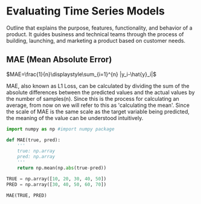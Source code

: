 # Evaluating Time Series Models

Outline that explains the purpose, features, functionality, and behavior of a product. It guides business and technical teams through the process of building, launching, and marketing a product based on customer needs.

## MAE (Mean Absolute Error)

$MAE=\frac{1}{n}\displaystyle\sum_{i=1}^{n} |y_i-\hat{y}_i|$

MAE, also known as L1 Loss, can be calculated by dividing the sum of the absolute differences between the predicted values and the actual values by the number of samples(n). Since this is the process for calculating an average, from now on we will refer to this as 'calculating the mean'. Since the scale of MAE is the same scale as the target variable being predicted, the meaning of the value can be understood intuitively.

```python
import numpy as np #import numpy package

def MAE(true, pred):
    '''
    true: np.array 
    pred: np.array
    '''
    return np.mean(np.abs(true-pred))

TRUE = np.array([10, 20, 30, 40, 50])
PRED = np.array([30, 40, 50, 60, 70])

MAE(TRUE, PRED)
```
